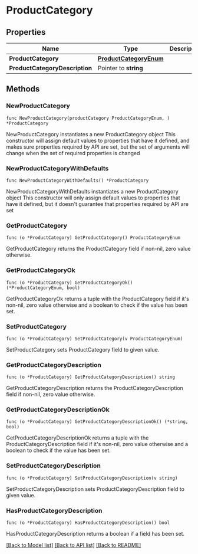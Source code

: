 # ProductCategory

## Properties

Name | Type | Description | Notes
------------ | ------------- | ------------- | -------------
**ProductCategory** | [**ProductCategoryEnum**](ProductCategoryEnum.md) |  | 
**ProductCategoryDescription** | Pointer to **string** |  | [optional] 

## Methods

### NewProductCategory

`func NewProductCategory(productCategory ProductCategoryEnum, ) *ProductCategory`

NewProductCategory instantiates a new ProductCategory object
This constructor will assign default values to properties that have it defined,
and makes sure properties required by API are set, but the set of arguments
will change when the set of required properties is changed

### NewProductCategoryWithDefaults

`func NewProductCategoryWithDefaults() *ProductCategory`

NewProductCategoryWithDefaults instantiates a new ProductCategory object
This constructor will only assign default values to properties that have it defined,
but it doesn't guarantee that properties required by API are set

### GetProductCategory

`func (o *ProductCategory) GetProductCategory() ProductCategoryEnum`

GetProductCategory returns the ProductCategory field if non-nil, zero value otherwise.

### GetProductCategoryOk

`func (o *ProductCategory) GetProductCategoryOk() (*ProductCategoryEnum, bool)`

GetProductCategoryOk returns a tuple with the ProductCategory field if it's non-nil, zero value otherwise
and a boolean to check if the value has been set.

### SetProductCategory

`func (o *ProductCategory) SetProductCategory(v ProductCategoryEnum)`

SetProductCategory sets ProductCategory field to given value.


### GetProductCategoryDescription

`func (o *ProductCategory) GetProductCategoryDescription() string`

GetProductCategoryDescription returns the ProductCategoryDescription field if non-nil, zero value otherwise.

### GetProductCategoryDescriptionOk

`func (o *ProductCategory) GetProductCategoryDescriptionOk() (*string, bool)`

GetProductCategoryDescriptionOk returns a tuple with the ProductCategoryDescription field if it's non-nil, zero value otherwise
and a boolean to check if the value has been set.

### SetProductCategoryDescription

`func (o *ProductCategory) SetProductCategoryDescription(v string)`

SetProductCategoryDescription sets ProductCategoryDescription field to given value.

### HasProductCategoryDescription

`func (o *ProductCategory) HasProductCategoryDescription() bool`

HasProductCategoryDescription returns a boolean if a field has been set.


[[Back to Model list]](../README.md#documentation-for-models) [[Back to API list]](../README.md#documentation-for-api-endpoints) [[Back to README]](../README.md)


